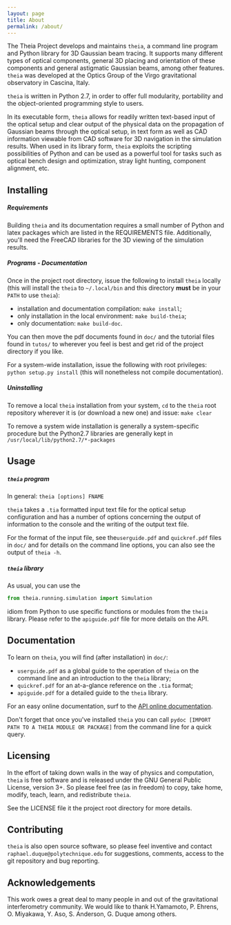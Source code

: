 ```yaml
---
layout: page
title: About
permalink: /about/
---
```

The Theia Project develops and maintains `theia`, a command line program and Python library for 3D Gaussian beam tracing. It supports many different types of optical components, general 3D placing and orientation of these components and general astigmatic Gaussian beams, among other features. `theia` was developed at the Optics Group of the Virgo gravitational observatory in Cascina, Italy.

`theia` is written in Python 2.7, in order to offer full modularity, portability and the object-oriented programming style to users.

In its executable form, `theia` allows for readily written text-based input of the optical setup and clear output of the physical data on the propagation of Gaussian beams through the optical setup, in text form as well as CAD information viewable from CAD software for 3D navigation in the simulation results. When used in its library form, `theia` exploits the scripting possibilities of Python and can be used as a powerful tool for tasks such as optical bench design and optimization, stray light hunting, component alignment, etc.

## Installing
##### Requirements
Building `theia` and its documentation requires a small number of Python and latex packages which are listed in the REQUIREMENTS file. Additionally, you'll need the FreeCAD libraries for the 3D viewing of the simulation results.

##### Programs - Documentation
Once in the project root directory, issue the following to install `theia` locally (this will install the `theia` to `~/.local/bin` and this directory **must** be in your `PATH` to use `theia`):

- installation and documentation compilation: `make install`;
- only installation in the local environment: `make build-theia`;
- only documentation: `make build-doc`.

You can then move the pdf documents found in `doc/` and the tutorial files found in `tutos/` to wherever you feel is best and get rid of the project directory if you like.

For a system-wide installation, issue the following with root privileges:
`python setup.py install` (this will nonetheless not compile documentation).

##### Uninstalling
To remove a local `theia` installation from your system, `cd` to the `theia` root repository wherever it is (or download a new one) and issue:
`make clear`

To remove a system wide installation is generally a system-specific procedure but the Python2.7 libraries are generally kept in `/usr/local/lib/python2.7/*-packages`

## Usage
##### `theia` program
In general:
`theia [options] FNAME`

`theia` takes a `.tia` formatted input text file for the optical setup configuration and has a number of options concerning the output of information to the console and the writing of the output text file.

For the format of the input file, see the`userguide.pdf` and `quickref.pdf` files in `doc/` and for details on the command line options, you can also see the output of `theia -h`.

##### `theia` library
As usual, you can use the
```python
from theia.running.simulation import Simulation
```
idiom from Python to use specific functions or modules from the `theia` library. Please refer to the `apiguide.pdf` file for more details on the API.

## Documentation
To learn on `theia`, you will find (after installation) in `doc/`:

- `userguide.pdf` as a global guide to the operation of `theia` on the command line and an introduction to the `theia` library;
- `quickref.pdf` for an at-a-glance reference on the `.tia` format;
- `apiguide.pdf` for a detailed guide to the `theia` library.

For an easy online documentation, surf to the [API online documentation](http://theia.hopto.org:56000/docs/html/index.html).

Don't forget that once you've installed `theia` you can call `pydoc [IMPORT PATH TO A THEIA MODULE OR PACKAGE]` from the command line for a quick query.

## Licensing
In the effort of taking down walls in the way of physics and computation, `theia` is free software and is released under the GNU General Public License, version 3+. So please feel free (as in freedom) to copy, take home, modify, teach, learn, and redistribute `theia`.

See the LICENSE file it the project root directory for more details.

## Contributing
`theia` is also open source software, so please feel inventive and contact `raphael.duque@polytechnique.edu` for suggestions, comments, access to the git repository and bug reporting.

## Acknowledgements
This work owes a great deal to many people in and out of the gravitational interferometry community. We would like to thank H.Yamamoto, P. Ehrens, O. Miyakawa, Y. Aso, S. Anderson, G. Duque among others.
